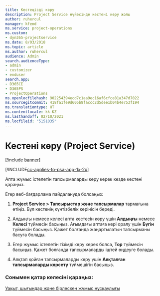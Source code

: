 ```yaml
---
title: Кестеңізді көру
description: Project Service жүйесінде кестені көру жолы
author: ruhercul
manager: kfend
ms.service: project-operations
ms.custom:
- dyn365-projectservice
ms.date: 8/03/2018
ms.topic: article
ms.author: ruhercul
audience: Admin
search.audienceType:
- admin
- customizer
- enduser
search.app:
- D365CE
- D365PS
- ProjectOperations
ms.openlocfilehash: 902254394ecd7c1aa9ec16af6cfce81a347d7022
ms.sourcegitcommit: 418fa1fe9d605b8faccc2d5dee1b04b4e753f194
ms.translationtype: HT
ms.contentlocale: kk-KZ
ms.lasthandoff: 02/10/2021
ms.locfileid: "5151035"
---
```

# <a name="view-your-schedule-project-service"></a>Кестені көру (Project Service)

[!include [banner](../includes/psa-now-project-operations.md)]

[!INCLUDE[cc-applies-to-psa-app-1x-2x](../includes/cc-applies-to-psa-app-1x-2x.md)]

Апта жұмыс істелетін тапсырмаларды көру керек кезде кестені қараңыз.  
  
 Егер веб-бағдарлама пайдалануда болсаңыз:  
  
1.  **Project Service > Тапсырыстар және тапсырмалар** тармағына өтіңіз. Бұл кестенің күнтізбелік көрінісін береді.  
  
2.  Алдыңғы немесе келесі апта кестесін көру үшін **Алдыңғы** немесе **Келесі** түймесін басыңыз. Ағымдағы аптаға кері оралу үшін **Бүгін** түймесін басыңыз. Қажет болғанда жаңартылатын тапсырманы басуға болады.  
  
3.  Егер жұмыс істелетін тізімді көру керек болса, **Тор** түймесін басыңыз. Қажет болғанда тапсырмаларды іштей өңдеуге болады.  
  
4.  Аяқтап қойған тапсырмаларды көру үшін **Аяқталған тапсырмаларды көрсету** түймешігін басыңыз.  
  
### <a name="see-also"></a>Сонымен қатар келесіні қараңыз:  
 [Уақыт, шығындар және бірлескен жұмыс нұсқаулығы](../psa/time-expense-collaboration-guide.md)
